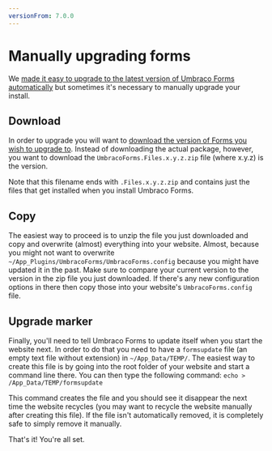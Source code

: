 ```yaml
---
versionFrom: 7.0.0
---
```



# Manually upgrading forms
We [made it easy to upgrade to the latest version of Umbraco Forms automatically](Upgrade.md) but sometimes it's necessary to manually upgrade your install.

## Download
In order to upgrade you will want to [download the version of Forms you wish to upgrade to](https://our.umbraco.com/projects/developer-tools/umbraco-forms/). Instead of downloading the actual package, however, you want to download the `UmbracoForms.Files.x.y.z.zip` file (where x.y.z) is the version.

Note that this filename ends with `.Files.x.y.z.zip` and contains just the files that get installed when you install Umbraco Forms.

## Copy
The easiest way to proceed is to unzip the file you just downloaded and copy and overwrite (almost) everything into your website. Almost, because you might not want to overwrite `~/App_Plugins/UmbracoForms/UmbracoForms.config` because you might have updated it in the past. Make sure to compare your current version to the version in the zip file you just downloaded. If there's any new configuration options in there then copy those into your website's `UmbracoForms.config` file. 

## Upgrade marker
Finally, you'll need to tell Umbraco Forms to update itself when you start the website next. In order to do that you need to have a `formsupdate` file (an empty text file without extension) in `~/App_Data/TEMP/`. The easiest way to create this file is by going into the root folder of your website and start a command line there. You can then type the following command: `echo > /App_Data/TEMP/formsupdate`

This command creates the file and you should see it disappear the next time the website recycles (you may want to recycle the website manually after creating this file). If the file isn't automatically removed, it is completely safe to simply remove it manually.

That's it! You're all set.
